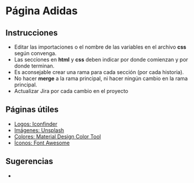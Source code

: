 # Página Adidas

## Instrucciones

- Editar las importaciones o el nombre de las variables en el archivo __css__ según convenga.
- Las secciones en __html__ y __css__ deben indicar por donde comienzan y por donde terminan.
- Es aconsejable crear una rama para cada sección (por cada historia).
- No hacer __merge__ a la rama principal, ni hacer ningún cambio en la rama principal.
- Actualizar Jira por cada cambio en el proyecto 

## Páginas útiles

- [Logos: Iconfinder](https://www.iconfinder.com/)
- [Imágenes: Unsplash](https://unsplash.com/)
- [Colores: Material Design Color Tool](https://material.io/resources/color/#!/?view.left=0&view.right=0)
- [Íconos: Font Awesome](https://fontawesome.com/)

## Sugerencias

-
